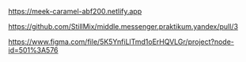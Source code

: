 https://meek-caramel-abf200.netlify.app

https://github.com/StillMix/middle.messenger.praktikum.yandex/pull/3

https://www.figma.com/file/5K5YnfiLlTmd1oErHQVLGr/project?node-id=501%3A576

